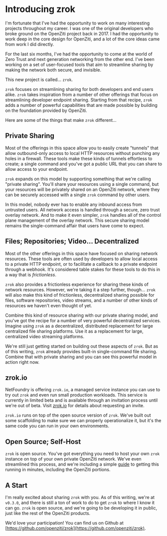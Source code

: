# Introducing zrok

I'm fortunate that I've had the opportunity to work on many interesting projects throughout my career. I was one of the original developers who broke ground on the OpenZiti project back in 2017. I had the opportunity to work deep in the core design for OpenZiti, and a lot of the core ideas came from work I did directly.

For the last six months, I've had the opportunity to come at the world of Zero Trust and next generation networking from the other end. I've been working on a set of user-focused tools that aim to streamline sharing by making the network both secure, and invisible.

This new project is called... `zrok`.

`zrok` focuses on streamlining sharing for both developers and end users alike. `zrok` takes inspiration from a number of other offerings that focus on streamlining developer endpoint sharing. Starting from that recipe, `zrok` adds a number of powerful capabilities that are made possible by building on the foundation provided by OpenZiti. 

Here are some of the things that make `zrok` different...

## Private Sharing

Most of the offerings in this space allow you to easily create "tunnels" that allow outbound-only access to local HTTP resources without punching any holes in a firewall. These tools make these kinds of tunnels effortless to create; a single command and you've got a public URL that you can share to allow access to your endpoint.

`zrok` expands on this model by supporting something that we're calling "private sharing". You'll share your resources using a single command, but your resources will be privately shared on an OpenZiti network, where they can be securely accessed with a single `zrok` command by other users.

In this model, nobody ever has to enable any inbound access from untrusted users. All network access is handled through a secure, zero trust overlay network. And to make it even simpler, `zrok` handles all of the control plane management of the overlay network. This secure sharing model remains the single-command affair that users have come to expect.

## Files; Repositories; Video... Decentralized

Most of the other offerings in this space have focused on sharing network resources. These tools are often used by developers to allow local access to a private HTTP endpoint, or to facilitate a callback to a private endpoint through a webhook. It's considered table stakes for these tools to do this in a way that is _frictionless_.

`zrok` also provides a frictionless experience for sharing these kinds of network resources. However, we're taking it a step further, though... `zrok` will also make this kind of frictionless, decentralized sharing possible for files, software repositories, video streams, and a number of other kinds of resources we haven't even thought of yet.

Combine this kind of resource sharing with our private sharing model, and you've got the recipe for a number of very powerful decentralized services. Imagine using `zrok` as a decentralized, distributed replacement for large centralized file sharing platforms. Use it as a replacement for large, centralized video streaming platforms.

We're still just getting started on building out these aspects of `zrok`. But as of this writing, `zrok` already provides built-in single-command file sharing. Combine that with private sharing and you can see this powerful model in action right now.

## zrok.io

NetFoundry is offering `zrok.io`, a managed service instance you can use to try out `zrok` and even run small production workloads. This service is currently in limited beta and is available through an invitation process until we're out of beta. Visit [zrok.io](https://zrok.io) for details about requesting an invite.

`zrok.io` runs on top of the open source version of `zrok`. We've built out some scaffolding to make sure we can properly operationalize it, but it's the same code you can run in your own environments.

## Open Source; Self-Host

`zrok` is open source. You've got everything you need to host your own `zrok` instance on top of your own private OpenZiti network. We've even streamlined this process, and we're including a simple [guide](https://github.com/openziti/zrok/blob/main/docs/v0.3_self_hosting_guide.md) to getting this running in minutes, including the OpenZiti portions.

## A Start

I'm really excited about sharing `zrok` with you. As of this writing, we're at `v0.3.0`, and there is still a ton of work to do to get `zrok` to where I know it can go. `zrok` is open source, and we're going to be developing it in public, just like the rest of the OpenZiti products.

We'd love your participation! You can find us on Github at [https://github.com/openziti/zrok](https://github.com/openziti/zrok).